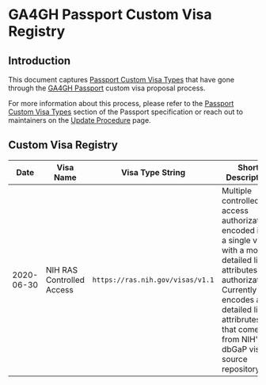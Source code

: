 # GA4GH Passport Custom Visa Registry

## Introduction

This document captures [Passport Custom Visa
Types](ga4gh_passport_v1.md#custom-passport-visa-types) that have gone
through the [GA4GH Passport](ga4gh_passport_v1.md) custom visa proposal
process.

For more information about this process, please refer to the [Passport
Custom Visa Types](ga4gh_passport_v1.md#custom-passport-visa-types)
section of the Passport specification or reach out to maintainers
on the [Update Procedure](UPDATE_PROCEDURE.md) page.

## Custom Visa Registry

| Date | Visa Name | Visa Type String | Short Description                                      | Documentation Links |
|------|-----------|------------------|--------------------------------------------------------|--------------------|
| 2020-06-30 | NIH RAS Controlled Access | `https://ras.nih.gov/visas/v1.1` | Multiple controlled access authorizations encoded into a single visa with a more detailed list of attributes per authorization. Currently encodes a detailed list of attribrutes that come from NIH's dbGaP visa source repository. | [RAS Service Offerings](https://auth.nih.gov/docs/RAS/serviceofferings.html) |

